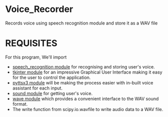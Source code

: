 # Voice_Recorder

Records voice using speech recognition module and store it as a WAV file

# REQUISITES

For this program, We'll import 
- [speech_recognition module](https://pypi.org/project/SpeechRecognition/) for recognising and storing user's voice.
- [tkinter module](https://pypi.org/project/tk/) for an impressive Graphical User Interface making it easy for the user to control the application.
- [pyttsx3 module](https://pypi.org/project/pyttsx3/) will be making the process easier with in-built voice assistant for each input.
- [sound module](https://pypi.org/project/sounddevice/) for getting user's voice.
- [wave module](https://pypi.org/project/Wave/) which provides a convenient interface to the WAV sound format.
- The write function from scipy.io.wavfile to write audio data to a WAV file.


